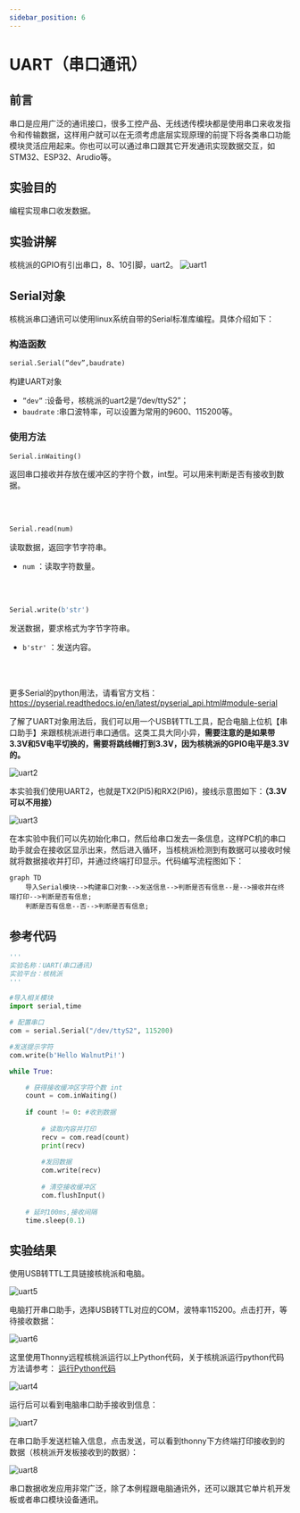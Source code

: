 ```yaml
---
sidebar_position: 6
---
```


# UART（串口通讯）

## 前言
串口是应用广泛的通讯接口，很多工控产品、无线透传模块都是使用串口来收发指令和传输数据，这样用户就可以在无须考虑底层实现原理的前提下将各类串口功能模块灵活应用起来。你也可以可以通过串口跟其它开发通讯实现数据交互，如STM32、ESP32、Arudio等。

## 实验目的
编程实现串口收发数据。

## 实验讲解

核桃派的GPIO有引出串口，8、10引脚，uart2。
![uart1](./img/uart/uart1.png) 

## Serial对象

核桃派串口通讯可以使用linux系统自带的Serial标准库编程。具体介绍如下：

### 构造函数
```python
serial.Serial(“dev”,baudrate)
```
构建UART对象
- `”dev”` :设备号，核桃派的uart2是”/dev/ttyS2”；
- `baudrate` :串口波特率，可以设置为常用的9600、115200等。

### 使用方法
```python
Serial.inWaiting()
```
返回串口接收并存放在缓冲区的字符个数，int型。可以用来判断是否有接收到数据。

<br></br>

```python
Serial.read(num)
```
读取数据，返回字节字符串。
- `num` ：读取字符数量。

<br></br>

```python
Serial.write(b'str')
```
发送数据，要求格式为字节字符串。
- `b'str'` ：发送内容。

<br></br>

更多Serial的python用法，请看官方文档：
https://pyserial.readthedocs.io/en/latest/pyserial_api.html#module-serial

了解了UART对象用法后，我们可以用一个USB转TTL工具，配合电脑上位机【串口助手】来跟核桃派进行串口通信。这类工具大同小异，**需要注意的是如果带3.3V和5V电平切换的，需要将跳线帽打到3.3V，因为核桃派的GPIO电平是3.3V的。**

![uart2](./img/uart/uart2.png) 

本实验我们使用UART2，也就是TX2(PI5)和RX2(PI6)，接线示意图如下：**（3.3V可以不用接）**

![uart3](./img/uart/uart3.png) 


在本实验中我们可以先初始化串口，然后给串口发去一条信息，这样PC机的串口助手就会在接收区显示出来，然后进入循环，当核桃派检测到有数据可以接收时候就将数据接收并打印，并通过终端打印显示。代码编写流程图如下：

```mermaid
graph TD
    导入Serial模块-->构建串口对象-->发送信息-->判断是否有信息--是-->接收并在终端打印-->判断是否有信息;
    判断是否有信息--否-->判断是否有信息;
```

## 参考代码

```python
'''
实验名称：UART(串口通讯)
实验平台：核桃派
'''

#导入相关模块
import serial,time

# 配置串口
com = serial.Serial("/dev/ttyS2", 115200)

#发送提示字符
com.write(b'Hello WalnutPi!')

while True:

    # 获得接收缓冲区字符个数 int
    count = com.inWaiting()
    
    if count != 0: #收到数据
        
        # 读取内容并打印
        recv = com.read(count)
        print(recv)
        
        #发回数据
        com.write(recv)
        
        # 清空接收缓冲区
        com.flushInput()
        
    # 延时100ms,接收间隔
    time.sleep(0.1)
```

## 实验结果

使用USB转TTL工具链接核桃派和电脑。

![uart5](./img/uart/uart5.png) 

电脑打开串口助手，选择USB转TTL对应的COM，波特率115200。点击打开，等待接收数据：

![uart6](./img/uart/uart6.png) 

这里使用Thonny远程核桃派运行以上Python代码，关于核桃派运行python代码方法请参考： [运行Python代码](../python_run.md)

![uart4](./img/uart/uart4.png) 

运行后可以看到电脑串口助手接收到信息：

![uart7](./img/uart/uart7.png) 

在串口助手发送栏输入信息，点击发送，可以看到thonny下方终端打印接收到的数据（核桃派开发板接收到的数据）：

![uart8](./img/uart/uart8.png) 


串口数据收发应用非常广泛，除了本例程跟电脑通讯外，还可以跟其它单片机开发板或者串口模块设备通讯。